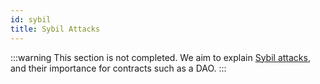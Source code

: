 ```yaml
---
id: sybil
title: Sybil Attacks
---
```


:::warning
This section is not completed. We aim to explain [Sybil attacks](https://en.wikipedia.org/wiki/Sybil_attack), and their importance for contracts such as a DAO.
:::